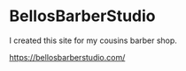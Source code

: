 # BellosBarberStudio

I created this site for my cousins barber shop.

https://bellosbarberstudio.com/
